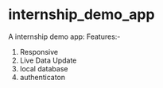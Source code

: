 # internship_demo_app

A internship demo app:
Features:-
1) Responsive
2) Live Data Update
3) local database
4) authenticaton
